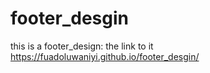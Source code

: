 # footer_desgin
 this is a footer_design: the link to it https://fuadoluwaniyi.github.io/footer_desgin/
